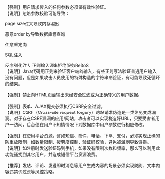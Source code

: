 【强制】用户请求传入的任何参数必须做有效性验证。<br/>
【说明】忽略参数校验可能导致：<br/>
<p>page size过大导致内存溢出
<p>恶意order by导致数据库慢查询
<p>任意重定向
<p>SQL注入
<p>反序列化注入
正则输入源串拒绝服务ReDoS<br/>
【说明】Java代码用正则来验证客户端的输入，有些正则写法验证普通用户输入没有问题，但是如果攻击人员使用的特殊构造的字符串来验证，有可能导致死循环的结果。
<br/><br/>
【强制】禁止向HTML页面输出未经安全过滤或为正确转义的用户数据。
<br/><br/>
【强制】表单、AJAX提交必须执行CSRF安全过滤。<br/>
【说明】CSRF（Cross-site request forgery）跨站请求伪造是一类常见变成漏洞。对于存在CSRF漏洞的应用/网站，攻击者可以实现构造好URL，只要受害者用户一访问，后台便在用户不知情情况下对数据库中用户参数进行相应修改。
<br/><br/>
【强制】在使用平台资源，譬如短信、邮件、电话、下单、支付，必须实现正确的防重放限制，如数量限制、疲劳度控制、验证码校验，避免被滥刷导致资损。<br/>
【说明】如注册时发送验证码到手机，如果没有限制次数和频率，那么可以利用此功能骚扰到其它用户，并造成短信平台资源浪费。
<br/><br/>
【推荐】发帖、评论、发送即时消息等用户生成内容的场景必须实现防刷、文本内容违禁词过滤等风控策略。
<br/><br/>